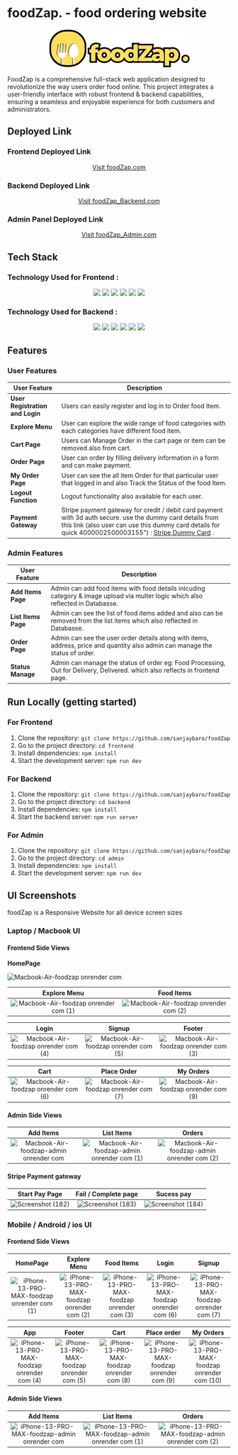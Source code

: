 # foodZap. - food ordering website
<div align="center"> 
  <img src="./frontend/src/assets/logo1.png" alt="foodZap.com Logo">
</div>


FoodZap is a comprehensive full-stack web application designed to revolutionize the way users order food online. This project integrates a user-friendly interface with robust frontend & backend capabilities, ensuring a seamless and enjoyable experience for both customers and administrators.

## Deployed Link 

### Frontend Deployed Link
<div align="center">
  <a href="https://foodzap.onrender.com/" target="_blank">Visit foodZap.com</a>
</div>

### Backend Deployed Link
<div align="center">
  <a href="https://foodzap-backend.onrender.com/" target="_blank">Visit foodZap_Backend.com</a>
</div>

### Admin Panel Deployed Link
<div align="center">
  <a href="https://foodzap-admin.onrender.com/" target="_blank">Visit foodZap_Admin.com</a>
</div>

## Tech Stack

### Technology Used for Frontend :
<div align="center">
  <img src="https://img.shields.io/badge/JavaScript-323330?style=for-the-badge&logo=javascript&logoColor=F7DF1E" />
   <img src="https://img.shields.io/badge/CSS3-1572B6?style=for-the-badge&logo=css3&logoColor=white" />
     <img src="https://img.shields.io/badge/React-20232A?style=for-the-badge&logo=react&logoColor=61DAFB" />
   <img src="https://img.shields.io/badge/axios-671ddf?&style=for-the-badge&logo=axios&logoColor=white" /> 
   <img src="https://img.shields.io/badge/React_Router-CA4245?style=for-the-badge&logo=react-router&logoColor=white" /> 
   <img src="https://img.shields.io/badge/Render-46E3B7?style=for-the-badge&logo=render&logoColor=white" />
</div>

### Technology Used for Backend :
<div align="center">  
 <img src="https://img.shields.io/badge/Node%20js-339933?style=for-the-badge&logo=nodedotjs&logoColor=white" />
  <img src="https://img.shields.io/badge/Express%20js-000000?style=for-the-badge&logo=express&logoColor=white" />
  <img src="https://img.shields.io/badge/MongoDB-4EA94B?style=for-the-badge&logo=mongodb&logoColor=white" />
  <img src="https://img.shields.io/badge/Stripe-626CD9?style=for-the-badge&logo=Stripe&logoColor=white" />
  <img src="https://img.shields.io/badge/JWT-000000?style=for-the-badge&logo=JSON%20web%20tokens&logoColor=white" />
   <img src="https://img.shields.io/badge/Render-46E3B7?style=for-the-badge&logo=render&logoColor=white" />
</div>

## Features

### User Features
|User Feature                        | Description                                                                                             |
| ---------------------------------- | --------------------------------------------------------------------------------------------------------|
| **User Registration and Login**    | Users can easily register and log in to Order food Item.                                                |
| **Explore Menu**                   | User can explore the wide range of food categories with each categories have different food item.       |                |
| **Cart Page**                      | Users can Manage Order in the cart page or item can be removed also from cart.                          |
| **Order Page**                     | User can order by filling delivery information in a form and can make payment.                          |
| **My Order Page**                  | User can see the all item Order for that particular user that logged in and also Track the Status of the food Item.|
| **Logout Function**                | Logout functionality also available for each user.|
| **Payment Gateway**                | Stripe payment gateway for credit / debit card payment with 3d auth secure. use the dummy card details from this link (also user can use this dummy card details for quick 4000002500003155") : <a href="https://docs.stripe.com/testing#regulatory-cards" target="_blank">Stripe Dummy Card</a> .|
                                     
### Admin Features
|User Feature                        | Description                                                                                             |
| ---------------------------------- | --------------------------------------------------------------------------------------------------------|
| **Add Items Page**    | Admin can add food items with food details inlcuding category & image upload via multer logic which also reflected in Databasse.                                                |
| **List Items Page**                   | Admin can see the list of food items added and also can be removed from the list items which also reflected in Databasse.       |                |
| **Order Page**                      | Admin can see the user order details along with items, address, price and quantity also admin can manage the status of order.                          |
| **Status Manage**                     | Admin can manage the status of order eg: Food Processing, Out for Delivery, Delivered. which also reflects in frontend page.                          |

## Run Locally (getting started)

### For Frontend
1. Clone the repository: `git clone https://github.com/sanjaybaro/foodZap`
2. Go to the project directory: `cd frontend`
3. Install dependencies: `npm install`
3. Start the development server: `npm run dev`

### For Backend
1. Clone the repository: `git clone https://github.com/sanjaybaro/foodZap`
2. Go to the project directory: `cd backend`
3. Install dependencies: `npm install`
3. Start the backend server: `npm run server`

### For Admin
1. Clone the repository: `git clone https://github.com/sanjaybaro/foodZap`
2. Go to the project directory: `cd admin`
3. Install dependencies: `npm install`
3. Start the development server: `npm run dev`   

## UI Screenshots
foodZap is a Responsive Website for all device screen sizes

### Laptop / Macbook UI

#### Frontend Side Views
**HomePage**

![Macbook-Air-foodzap onrender com](https://github.com/sanjaybaro/foodZap/assets/123923491/1370567b-c388-45eb-89d9-061442c3e6fc)

| Explore Menu | Food Items |
|:-------------------:|:-----:|
| ![Macbook-Air-foodzap onrender com (1)](https://github.com/sanjaybaro/foodZap/assets/123923491/3f6c6b2e-bce8-4a7c-b899-8602d3a3da7a)| ![Macbook-Air-foodzap onrender com (2)](https://github.com/sanjaybaro/foodZap/assets/123923491/09e663d5-83ad-48ae-91be-f214b12e5d72)|

| Login | Signup | Footer |
|:-------------------:|:-----:|:------:|
|   ![Macbook-Air-foodzap onrender com (4)](https://github.com/sanjaybaro/foodZap/assets/123923491/1d563d4b-c192-4808-9ba4-3cc4e5b4f10c) | ![Macbook-Air-foodzap onrender com (5)](https://github.com/sanjaybaro/foodZap/assets/123923491/eae72edd-c151-45a2-8816-fc71fdddcb3a) |![Macbook-Air-foodzap onrender com (3)](https://github.com/sanjaybaro/foodZap/assets/123923491/f1d6c9be-5d4a-432e-8427-df5a0c0ecbe8)

| Cart | Place Order | My Orders |
|:-------------------:|:-----:|:------:|
| ![Macbook-Air-foodzap onrender com (6)](https://github.com/sanjaybaro/foodZap/assets/123923491/8772ec39-e26b-424c-9c43-a0bfb50d3d6b) | ![Macbook-Air-foodzap onrender com (7)](https://github.com/sanjaybaro/foodZap/assets/123923491/b51ab774-e27d-407f-8c6d-6ede48bd8779) |![Macbook-Air-foodzap onrender com (9)](https://github.com/sanjaybaro/foodZap/assets/123923491/283d9979-2730-451e-b41b-8e5c6226d097)

#### Admin Side Views
| Add Items | List Items | Orders |
|:-------------------:|:-----:|:------:|
| ![Macbook-Air-foodzap-admin onrender com](https://github.com/sanjaybaro/foodZap/assets/123923491/32e6f0bb-6e66-4303-8e38-698e3f33e736) | ![Macbook-Air-foodzap-admin onrender com (1)](https://github.com/sanjaybaro/foodZap/assets/123923491/63cdade5-3841-4bba-9876-6f9878dbda78) | ![Macbook-Air-foodzap-admin onrender com (2)](https://github.com/sanjaybaro/foodZap/assets/123923491/f51a4024-f360-4b0a-8c57-9bb66e558e97)

#### Stripe Payment gateway
| Start Pay Page | Fail / Complete page | Sucess pay |
|:-------------------:|:-----:|:------:|
| ![Screenshot (182)](https://github.com/sanjaybaro/foodZap/assets/123923491/45fdca25-40f7-4302-9043-af8ee15f83cf) | ![Screenshot (183)](https://github.com/sanjaybaro/foodZap/assets/123923491/4b1ba847-6bca-40d3-9316-b0417df3226e) | ![Screenshot (184)](https://github.com/sanjaybaro/foodZap/assets/123923491/879b9bdb-71f5-4264-9abd-9e2289c8f1a1)

### Mobile / Android / ios UI

#### Frontend Side Views

| HomePage | Explore Menu | Food Items | Login | Signup |
|:--------:|:------------:|:----------:|:-----:|:------:|
| ![iPhone-13-PRO-MAX-foodzap onrender com (1)](https://github.com/sanjaybaro/foodZap/assets/123923491/09cac939-d664-46ea-a4e1-c043666ae55f) | ![iPhone-13-PRO-MAX-foodzap onrender com (2)](https://github.com/sanjaybaro/foodZap/assets/123923491/d8b9b030-998f-4d7f-924d-99df69da8ff2) | ![iPhone-13-PRO-MAX-foodzap onrender com (3)](https://github.com/sanjaybaro/foodZap/assets/123923491/634fd1d9-109e-42e9-b735-ab04b739187b) | ![iPhone-13-PRO-MAX-foodzap onrender com (6)](https://github.com/sanjaybaro/foodZap/assets/123923491/3849ead4-ea63-4d1e-9381-4a38038c124c) | ![iPhone-13-PRO-MAX-foodzap onrender com (7)](https://github.com/sanjaybaro/foodZap/assets/123923491/e2958b61-4645-4d2a-ae84-0e433c38ed58) 

|App | Footer | Cart | Place order | My Orders |
|:--:|:------:|:----:|:-----------:|:---------:|
 ![iPhone-13-PRO-MAX-foodzap onrender com (4)](https://github.com/sanjaybaro/foodZap/assets/123923491/bc162e81-74f6-4910-9a68-2822f95b6619) | ![iPhone-13-PRO-MAX-foodzap onrender com (5)](https://github.com/sanjaybaro/foodZap/assets/123923491/2d79f579-e81a-4a0e-8347-7673cb0fcbb3) | ![iPhone-13-PRO-MAX-foodzap onrender com (8)](https://github.com/sanjaybaro/foodZap/assets/123923491/70985a07-1f24-46df-828a-b2e81e6adba0) | ![iPhone-13-PRO-MAX-foodzap onrender com (9)](https://github.com/sanjaybaro/foodZap/assets/123923491/e45d7807-7690-44d2-bfc4-167ce393a6cb) | ![iPhone-13-PRO-MAX-foodzap onrender com (10)](https://github.com/sanjaybaro/foodZap/assets/123923491/ca6450b9-5498-40cb-8934-a2d93f63f6a2)

#### Admin Side Views
| Add Items | List Items | Orders |
|:-------------------:|:-----:|:------:|
|![iPhone-13-PRO-MAX-foodzap-admin onrender com](https://github.com/sanjaybaro/foodZap/assets/123923491/8b705c4a-74ce-445a-8003-25d511079045) |![iPhone-13-PRO-MAX-foodzap-admin onrender com (1)](https://github.com/sanjaybaro/foodZap/assets/123923491/26e8857a-1fea-4564-bcce-4ef417174fc7) |![iPhone-13-PRO-MAX-foodzap-admin onrender com (2)](https://github.com/sanjaybaro/foodZap/assets/123923491/329a91ff-fd6d-4844-a9af-24518265bd1b)

